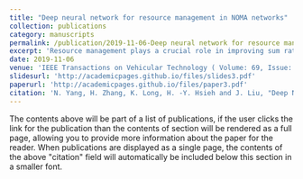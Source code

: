 ```yaml
---
title: "Deep neural network for resource management in NOMA networks"
collection: publications
category: manuscripts
permalink: /publication/2019-11-06-Deep neural network for resource management in NOMA networks
excerpt: 'Resource management plays a crucial role in improving sum rate of non-orthogonal multiple access (NOMA) networks. However, the traditional resource management methods have considerable complexity, creating a huge challenge in computational efficiency. To handle this challenge, a resource management method is proposed based on a deep neural network (DNN). The key advantage of the method is that the DNN can perform in almost real-time resource allocation because it requires a very simple operation. In this paper, the resource management problem of the NOMA system adopting imperfect successive interference cancellation (SIC) technology at the receivers is studied, including the power allocation stage and the user scheduling stage. For power allocation stage, the generic fully-connected DNN is trained to approximate the power allocation of interior point method (IPM), which not only greatly improves the computational efficiency but also increases the sum rate of the system. Based on the allocated power, the user scheduling algorithm is performed to further increase the system sum rate. Finally, simulation results verify some performances of the proposed algorithms.'
date: 2019-11-06
venue: 'IEEE Transactions on Vehicular Technology ( Volume: 69, Issue: 1, January 2020)'
slidesurl: 'http://academicpages.github.io/files/slides3.pdf'
paperurl: 'http://academicpages.github.io/files/paper3.pdf'
citation: 'N. Yang, H. Zhang, K. Long, H. -Y. Hsieh and J. Liu, "Deep Neural Network for Resource Management in NOMA Networks," in IEEE Transactions on Vehicular Technology, vol. 69, no. 1, pp. 876-886, Jan. 2020, doi: 10.1109/TVT.2019.2951822. keywords: {Resource management;NOMA;Silicon carbide;Approximation algorithms;Receivers;Processor scheduling;Interference;Deep neural network (DNN);non-orthogonal multiple access (NOMA);resource management},'
---
```


The contents above will be part of a list of publications, if the user clicks the link for the publication than the contents of section will be rendered as a full page, allowing you to provide more information about the paper for the reader. When publications are displayed as a single page, the contents of the above "citation" field will automatically be included below this section in a smaller font.
